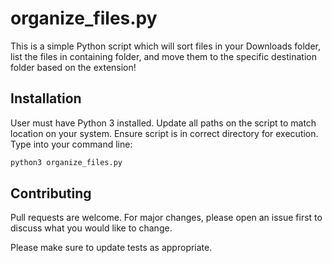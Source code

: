 # organize_files.py

This is a simple Python script which will sort files in your Downloads folder, list the files in containing folder, and move them to the specific destination folder based on the extension!

## Installation

User must have Python 3 installed. Update all paths on the script to match location on your system. Ensure script is in correct directory for execution. Type into your command line:

```bash
python3 organize_files.py
```

## Contributing
Pull requests are welcome. For major changes, please open an issue first to discuss what you would like to change.

Please make sure to update tests as appropriate.
